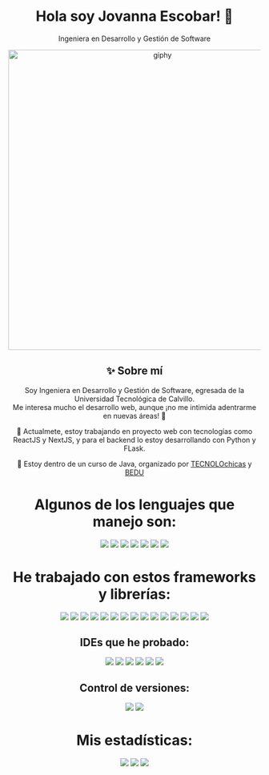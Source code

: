 <div align="center">
<h1>Hola soy Jovanna Escobar! 👋</h1>

Ingeniera en Desarrollo y Gestión de Software
</div>
<div align="center">
  <img src="https://i.pinimg.com/originals/79/9e/0d/799e0d7779f6ea6c3a89885ff60c55af.gif" alt="giphy" width="600"/>
</div>

<div align="center">
  <h2>✨ Sobre mí</h2>
  
  <p align="center">
    Soy Ingeniera en Desarrollo y Gestión de Software, egresada de la Universidad Tecnológica de Calvillo. <br/>
    Me interesa mucho el desarrollo web, aunque ¡no me intimida adentrarme en nuevas áreas! 🔭
  </p>
  <p>🔭 Actualmete, estoy trabajando en proyecto web con tecnologías como ReactJS y NextJS, y para el backend lo estoy desarrollando con Python y FLask.</p>
  <p>🌱 Estoy dentro de un curso de Java, organizado por <a target="_blank" href="https://tecnolochicas.mx"/>TECNOLOchicas</a> y <a target="_blank" href="https://bedu.org/">BEDU</a> </p>

<h1>Algunos de los lenguajes que manejo son:</h1> 
<div>
  <img src="https://img.shields.io/badge/HTML5-E34F26?style=for-the-badge&logo=html5&logoColor=whit" />
  <img src="https://img.shields.io/badge/CSS3-1572B6?style=for-the-badge&logo=css3&logoColor=white" />
  <img src="https://img.shields.io/badge/JavaScript-323330?style=for-the-badge&logo=javascript&logoColor=F7DF1E" />
  <img src="https://img.shields.io/badge/json-5E5C5C?style=for-the-badge&logo=json&logoColor=white" />
  <img src="https://img.shields.io/badge/Python-FFD43B?style=for-the-badge&logo=python&logoColor=blue" />
  <img src="https://img.shields.io/badge/TypeScript-007ACC?style=for-the-badge&logo=typescript&logoColor=white" />
  <img src="https://img.shields.io/badge/Java-CA4245?style=for-the-badge&logo=java&logoColor=white" />
</div>



<h1>He trabajado con estos frameworks y librerías:</h1> 
<div>
  <img src="https://img.shields.io/badge/Angular-DD0031?style=for-the-badge&logo=angular&logoColor=white" />
  <img src="https://img.shields.io/badge/axios-671ddf?&style=for-the-badge&logo=axios&logoColor=white" />
  <img src="https://img.shields.io/badge/Bootstrap-563D7C?style=for-the-badge&logo=bootstrap&logoColor=white" />
  <img src="https://img.shields.io/badge/Chocolatey-80B5E3?style=for-the-badge&logo=chocolatey&logoColor=fff" />
  <img src="https://img.shields.io/badge/daisyUI-1ad1a5?style=for-the-badge&logo=daisyui&logoColor=white" />
  <img src="https://img.shields.io/badge/Expo-1B1F23?style=for-the-badge&logo=expo&logoColor=white" />
  <img src="https://img.shields.io/badge/Flask-000000?style=for-the-badge&logo=flask&logoColor=white" />
  <img src="https://img.shields.io/badge/GitHub%20Pages-222222?style=for-the-badge&logo=GitHub%20Pages&logoColor=white" />
  <img src="https://img.shields.io/badge/JWT-000000?style=for-the-badge&logo=JSON%20web%20tokens&logoColor=white" />
  <img src="https://img.shields.io/badge/next%20js-000000?style=for-the-badge&logo=nextdotjs&logoColor=white" />
  <img src="https://img.shields.io/badge/npm-CB3837?style=for-the-badge&logo=npm&logoColor=white" />
  <img src="https://img.shields.io/badge/Postman-FF6C37?style=for-the-badge&logo=Postman&logoColor=white" />
  <img src="https://img.shields.io/badge/React-20232A?style=for-the-badge&logo=react&logoColor=61DAFB" />
  <img src="https://img.shields.io/badge/React_Router-CA4245?style=for-the-badge&logo=react-router&logoColor=white" />
  <img src="https://img.shields.io/badge/Tailwind_CSS-38B2AC?style=for-the-badge&logo=tailwind-css&logoColor=white" />
</div>

<h2>IDEs que he probado:</h2> 
<div>
  <img src="https://img.shields.io/badge/apache%20netbeans-1B6AC6?style=for-the-badge&logo=apache%20netbeans%20IDE&logoColor=white" />
  <img src="https://img.shields.io/badge/Arduino_IDE-00979D?style=for-the-badge&logo=arduino&logoColor=white" />
  <img src="https://img.shields.io/badge/Eclipse-2C2255?style=for-the-badge&logo=eclipse&logoColor=white" />
  <img src="https://img.shields.io/badge/IntelliJ_IDEA-000000.svg?style=for-the-badge&logo=intellij-idea&logoColor=white" />
  <img src="https://img.shields.io/badge/VSCode-0078D4?style=for-the-badge&logo=visual%20studio%20code&logoColor=white" />
  <img src="https://img.shields.io/badge/React_Native-20232A?style=for-the-badge&logo=react&logoColor=61DAFB" />
</div>

<h2>Control de versiones:</h2> 
<div>
  <img src="https://img.shields.io/badge/GIT-E44C30?style=for-the-badge&logo=git&logoColor=white" />
  <img src="https://img.shields.io/badge/GITHUB-222222?style=for-the-badge&logo=github&logoColor=white" />
</div>

<h1>Mis estadísticas:</h1>
<img src="https://github-profile-summary-cards.vercel.app/api/cards/profile-details?username=Joovs" />
<img src="https://github-readme-stats-git-masterrstaa-rickstaa.vercel.app/api?username=Joovs" />
<img src="https://github-readme-stats.vercel.app/api/top-langs/?username=Joovs" />
</div>
<!--
**Joovs/Joovs** is a ✨ _special_ ✨ repository because its `README.md` (this file) appears on your GitHub profile.
![Banner](https://media.licdn.com/dms/image/D4D16AQHptk7Sg0hw0g/profile-displaybackgroundimage-shrink_350_1400/0/1711123517947?e=1721865600&v=beta&t=7JRZ53Sht8tApJaW-_knj5-PNZmI4frAbh8JnBoT2Y4)

Here are some ideas to get you started:

- 🔭 I’m currently working on ...
- 🌱 I’m currently learning ...
- 👯 I’m looking to collaborate on ...
- 🤔 I’m looking for help with ...
- 💬 Ask me about ...
- 📫 How to reach me: ...
- 😄 Pronouns: ...
- ⚡ Fun fact: ...
-->
